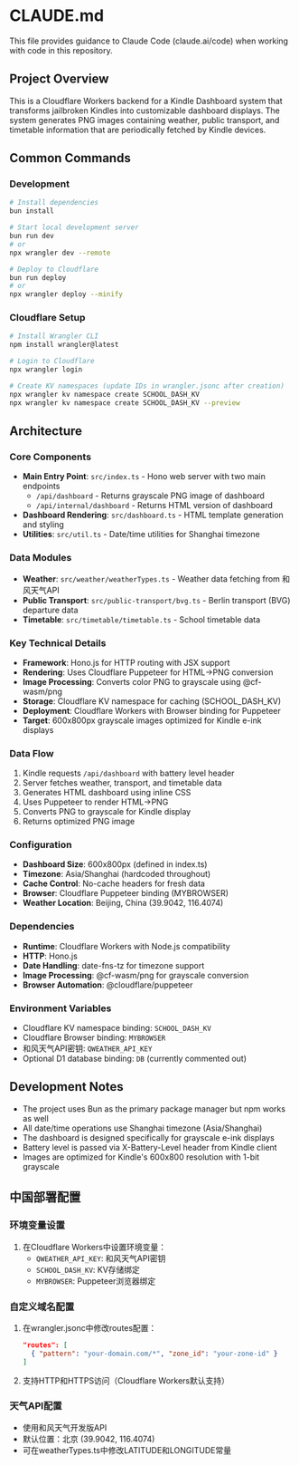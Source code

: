 # CLAUDE.md

This file provides guidance to Claude Code (claude.ai/code) when working with code in this repository.

## Project Overview

This is a Cloudflare Workers backend for a Kindle Dashboard system that transforms jailbroken Kindles into customizable dashboard displays. The system generates PNG images containing weather, public transport, and timetable information that are periodically fetched by Kindle devices.

## Common Commands

### Development
```bash
# Install dependencies
bun install

# Start local development server
bun run dev
# or
npx wrangler dev --remote

# Deploy to Cloudflare
bun run deploy
# or
npx wrangler deploy --minify
```

### Cloudflare Setup
```bash
# Install Wrangler CLI
npm install wrangler@latest

# Login to Cloudflare
npx wrangler login

# Create KV namespaces (update IDs in wrangler.jsonc after creation)
npx wrangler kv namespace create SCHOOL_DASH_KV
npx wrangler kv namespace create SCHOOL_DASH_KV --preview
```

## Architecture

### Core Components
- **Main Entry Point**: `src/index.ts` - Hono web server with two main endpoints
  - `/api/dashboard` - Returns grayscale PNG image of dashboard
  - `/api/internal/dashboard` - Returns HTML version of dashboard
- **Dashboard Rendering**: `src/dashboard.ts` - HTML template generation and styling
- **Utilities**: `src/util.ts` - Date/time utilities for Shanghai timezone

### Data Modules
- **Weather**: `src/weather/weatherTypes.ts` - Weather data fetching from 和风天气API
- **Public Transport**: `src/public-transport/bvg.ts` - Berlin transport (BVG) departure data
- **Timetable**: `src/timetable/timetable.ts` - School timetable data

### Key Technical Details
- **Framework**: Hono.js for HTTP routing with JSX support
- **Rendering**: Uses Cloudflare Puppeteer for HTML→PNG conversion
- **Image Processing**: Converts color PNG to grayscale using @cf-wasm/png
- **Storage**: Cloudflare KV namespace for caching (SCHOOL_DASH_KV)
- **Deployment**: Cloudflare Workers with Browser binding for Puppeteer
- **Target**: 600x800px grayscale images optimized for Kindle e-ink displays

### Data Flow
1. Kindle requests `/api/dashboard` with battery level header
2. Server fetches weather, transport, and timetable data
3. Generates HTML dashboard using inline CSS
4. Uses Puppeteer to render HTML→PNG
5. Converts PNG to grayscale for Kindle display
6. Returns optimized PNG image

### Configuration
- **Dashboard Size**: 600x800px (defined in index.ts)
- **Timezone**: Asia/Shanghai (hardcoded throughout)
- **Cache Control**: No-cache headers for fresh data
- **Browser**: Cloudflare Puppeteer binding (MYBROWSER)
- **Weather Location**: Beijing, China (39.9042, 116.4074)

### Dependencies
- **Runtime**: Cloudflare Workers with Node.js compatibility
- **HTTP**: Hono.js
- **Date Handling**: date-fns-tz for timezone support
- **Image Processing**: @cf-wasm/png for grayscale conversion
- **Browser Automation**: @cloudflare/puppeteer

### Environment Variables
- Cloudflare KV namespace binding: `SCHOOL_DASH_KV`
- Cloudflare Browser binding: `MYBROWSER`
- 和风天气API密钥: `QWEATHER_API_KEY`
- Optional D1 database binding: `DB` (currently commented out)

## Development Notes

- The project uses Bun as the primary package manager but npm works as well
- All date/time operations use Shanghai timezone (Asia/Shanghai)
- The dashboard is designed specifically for grayscale e-ink displays
- Battery level is passed via X-Battery-Level header from Kindle client
- Images are optimized for Kindle's 600x800 resolution with 1-bit grayscale

## 中国部署配置

### 环境变量设置
1. 在Cloudflare Workers中设置环境变量：
   - `QWEATHER_API_KEY`: 和风天气API密钥
   - `SCHOOL_DASH_KV`: KV存储绑定
   - `MYBROWSER`: Puppeteer浏览器绑定

### 自定义域名配置
1. 在wrangler.jsonc中修改routes配置：
   ```json
   "routes": [
     { "pattern": "your-domain.com/*", "zone_id": "your-zone-id" }
   ]
   ```

2. 支持HTTP和HTTPS访问（Cloudflare Workers默认支持）

### 天气API配置
- 使用和风天气开发版API
- 默认位置：北京 (39.9042, 116.4074)
- 可在weatherTypes.ts中修改LATITUDE和LONGITUDE常量